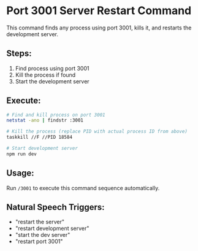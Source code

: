 # Port 3001 Server Restart Command

This command finds any process using port 3001, kills it, and restarts the development server.

## Steps:
1. Find process using port 3001
2. Kill the process if found
3. Start the development server

## Execute:

```bash
# Find and kill process on port 3001
netstat -ano | findstr :3001
```

```bash
# Kill the process (replace PID with actual process ID from above)
taskkill //F //PID 18584
```

```bash
# Start development server
npm run dev
```

## Usage:
Run `/3001` to execute this command sequence automatically.

## Natural Speech Triggers:
- "restart the server"
- "restart development server" 
- "start the dev server"
- "restart port 3001"